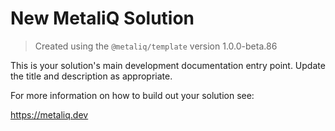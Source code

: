 # New MetaliQ Solution

> Created using the `@metaliq/template` version 1.0.0-beta.86

This is your solution's main development documentation entry point. Update the title and description as appropriate.

For more information on how to build out your solution see:

https://metaliq.dev
